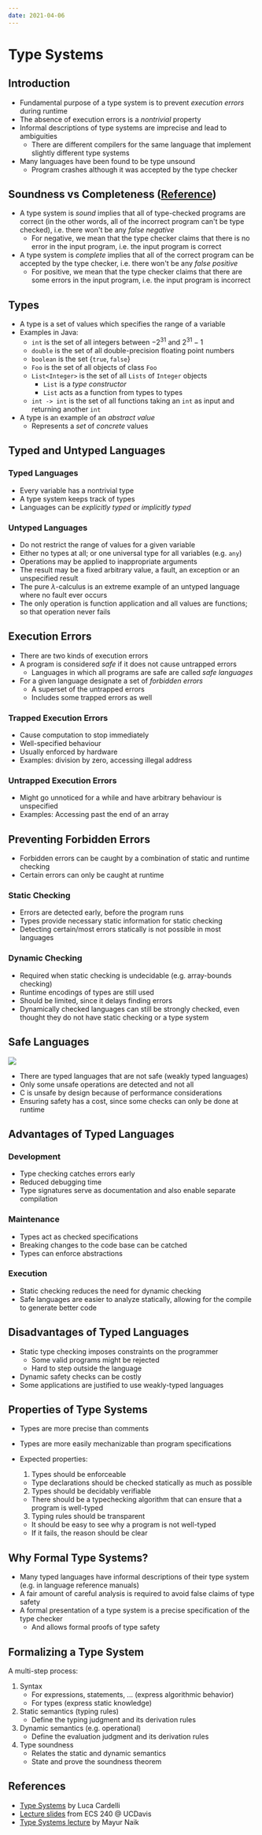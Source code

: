```yaml
---
date: 2021-04-06
---
```


# Type Systems

## Introduction

- Fundamental purpose of a type system is to prevent _execution errors_ during runtime
- The absence of execution errors is a _nontrivial_ property
- Informal descriptions of type systems are imprecise and lead to ambiguities
  - There are different compilers for the same language that implement slightly different type systems
- Many languages have been found to be type unsound
  - Program crashes although it was accepted by the type checker

## Soundness vs Completeness ([Reference](http://logan.tw/posts/2014/11/12/soundness-and-completeness-of-the-type-system/))

- A type system is _sound_ implies that all of type-checked programs are correct (in the other words, all of the incorrect program can't be type checked), i.e. there won't be any _false negative_
  - For negative, we mean that the type checker claims that there is no error in the input program, i.e. the input program is correct
- A type system is _complete_ implies that all of the correct program can be accepted by the type checker, i.e. there won't be any _false positive_
  - For positive, we mean that the type checker claims that there are some errors in the input program, i.e. the input program is incorrect

## Types

- A type is a set of values which specifies the range of a variable
- Examples in Java:
  - `int` is the set of all integers between $-2^{31}$ and $2^{31}-1$
  - `double` is the set of all double-precision floating point numbers
  - `boolean` is the set $\{ \texttt{true}, \texttt{false} \}$
  - `Foo` is the set of all objects of class `Foo`
  - `List<Integer>` is the set of all `Lists` of `Integer` objects
    - `List` is a _type constructor_
    - `List` acts as a function from types to types
  - `int -> int` is the set of all functions taking an `int` as input and returning another `int`
- A type is an example of an _abstract value_
  - Represents a _set_ of _concrete_ values

## Typed and Untyped Languages

### Typed Languages

- Every variable has a nontrivial type
- A type system keeps track of types
- Languages can be _explicitly typed_ or _implicitly typed_

### Untyped Languages

- Do not restrict the range of values for a given variable
- Either no types at all; or one universal type for all variables (e.g. `any`)
- Operations may be applied to inappropriate arguments
- The result may be a fixed arbitrary value, a fault, an exception or an unspecified result
- The pure $\lambda$-calculus is an extreme example of an untyped language where no fault ever occurs
- The only operation is function application and all values are functions; so that operation never fails

## Execution Errors

- There are two kinds of execution errors
- A program is considered _safe_ if it does not cause untrapped errors
  - Languages in which all programs are safe are called _safe languages_
- For a given language designate a set of _forbidden errors_
  - A superset of the untrapped errors
  - Includes some trapped errors as well

### Trapped Execution Errors

- Cause computation to stop immediately
- Well-specified behaviour
- Usually enforced by hardware
- Examples: division by zero, accessing illegal address

### Untrapped Execution Errors

- Might go unnoticed for a while and have arbitrary behaviour is unspecified
- Examples: Accessing past the end of an array

## Preventing Forbidden Errors

- Forbidden errors can be caught by a combination of static and runtime checking
- Certain errors can only be caught at runtime

### Static Checking

- Errors are detected early, before the program runs
- Types provide necessary static information for static checking
- Detecting certain/most errors statically is not possible in most languages

### Dynamic Checking

- Required when static checking is undecidable (e.g. array-bounds checking)
- Runtime encodings of types are still used
- Should be limited, since it delays finding errors
- Dynamically checked languages can still be strongly checked, even thought they do not have static checking or a type system

## Safe Languages

![](static/table.png)

- There are typed languages that are not safe (weakly typed languages)
- Only some unsafe operations are detected and not all
- C is unsafe by design because of performance considerations
- Ensuring safety has a cost, since some checks can only be done at runtime

## Advantages of Typed Languages

### Development

- Type checking catches errors early
- Reduced debugging time
- Type signatures serve as documentation and also enable separate compilation

### Maintenance

- Types act as checked specifications
- Breaking changes to the code base can be catched
- Types can enforce abstractions

### Execution

- Static checking reduces the need for dynamic checking
- Safe languages are easier to analyze statically, allowing for the compile to generate better code

## Disadvantages of Typed Languages

- Static type checking imposes constraints on the programmer
  - Some valid programs might be rejected
  - Hard to step outside the language
- Dynamic safety checks can be costly
- Some applications are justified to use weakly-typed languages

## Properties of Type Systems

- Types are more precise than comments
- Types are more easily mechanizable than program specifications

- Expected properties:
  1. Types should be enforceable
  - Type declarations should be checked statically as much as possible
  2. Types should be decidably verifiable
  - There should be a typechecking algorithm that can ensure that a program is well-typed
  3. Typing rules should be transparent
  - It should be easy to see why a program is not well-typed
  - If it fails, the reason should be clear

## Why Formal Type Systems?

- Many typed languages have informal descriptions of their type system (e.g. in language reference manuals)
- A fair amount of careful analysis is required to avoid false claims of type safety
- A formal presentation of a type system is a precise specification of the type checker
  - And allows formal proofs of type safety

## Formalizing a Type System

A multi-step process:

1. Syntax
   - For expressions, statements, ... (express algorithmic behavior)
   - For types (express static knowledge)
2. Static semantics (typing rules)
   - Define the typing judgment and its derivation rules
3. Dynamic semantics (e.g. operational)
   - Define the evaluation judgment and its derivation rules
4. Type soundness
   - Relates the static and dynamic semantics
   - State and prove the soundness theorem

## References

- [Type Systems](http://lucacardelli.name/Papers/TypeSystems.pdf) by Luca Cardelli
- [Lecture slides](https://web.cs.ucdavis.edu/~su/teaching/ecs240-w17/lectures/lecture14.pdf) from ECS 240 @ UCDavis
- [Type Systems lecture](https://www.youtube.com/watch?v=dGbRLowf6ys) by Mayur Naik
